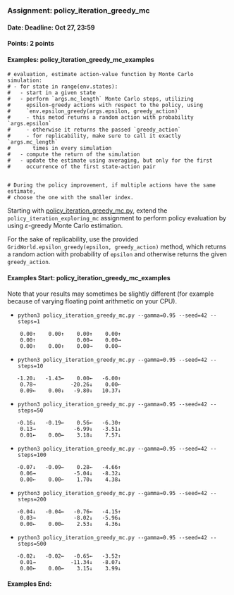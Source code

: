 ### Assignment: policy_iteration_greedy_mc
#### Date: Deadline: Oct 27, 23:59
#### Points: 2 points
#### Examples: policy_iteration_greedy_mc_examples
    # evaluation, estimate action-value function by Monte Carlo simulation:
    # - for state in range(env.states):
    #   - start in a given state
    #   - perform `args.mc_length` Monte Carlo steps, utilizing
    #     epsilon-greedy actions with respect to the policy, using
    #     `env.epsilon_greedy(args.epsilon, greedy_action)`
    #     - this metod returns a random action with probability `args.epsilon`
    #     - otherwise it returns the passed `greedy_action`
    #     - for replicability, make sure to call it exactly `args.mc_length`
    #       times in every simulation
    #   - compute the return of the simulation
    #   - update the estimate using averaging, but only for the first
    #     occurrence of the first state-action pair
    
    
    # During the policy improvement, if multiple actions have the same estimate,
    # choose the one with the smaller index.


Starting with [policy_iteration_greedy_mc.py](https://github.com/ufal/npfl122/tree/master/labs/02/policy_iteration_greedy_mc.py),
extend the `policy_iteration_exploring_mc` assignment to perform policy
evaluation by using $ε$-greedy Monte Carlo estimation.

For the sake of replicability, use the provided
`GridWorld.epsilon_greedy(epsilon, greedy_action)` method, which returns
a random action with probability of `epsilon` and otherwise returns the
given `greedy_action`.

#### Examples Start: policy_iteration_greedy_mc_examples
Note that your results may sometimes be slightly different (for example because of varying floating point arithmetic on your CPU).
- `python3 policy_iteration_greedy_mc.py --gamma=0.95 --seed=42 --steps=1`
```
    0.00↑    0.00↑    0.00↑    0.00↑
    0.00↑             0.00→    0.00→
    0.00↑    0.00↑    0.00→    0.00→
```
- `python3 policy_iteration_greedy_mc.py --gamma=0.95 --seed=42 --steps=10`
```
   -1.20↓   -1.43←    0.00←   -6.00↑
    0.78→           -20.26↓    0.00←
    0.09←    0.00↓   -9.80↓   10.37↓
```
- `python3 policy_iteration_greedy_mc.py --gamma=0.95 --seed=42 --steps=50`
```
   -0.16↓   -0.19←    0.56←   -6.30↑
    0.13→            -6.99↓   -3.51↓
    0.01←    0.00←    3.18↓    7.57↓
```
- `python3 policy_iteration_greedy_mc.py --gamma=0.95 --seed=42 --steps=100`
```
   -0.07↓   -0.09←    0.28←   -4.66↑
    0.06→            -5.04↓   -8.32↓
    0.00←    0.00←    1.70↓    4.38↓
```
- `python3 policy_iteration_greedy_mc.py --gamma=0.95 --seed=42 --steps=200`
```
   -0.04↓   -0.04←   -0.76←   -4.15↑
    0.03→            -8.02↓   -5.96↓
    0.00←    0.00←    2.53↓    4.36↓
```
- `python3 policy_iteration_greedy_mc.py --gamma=0.95 --seed=42 --steps=500`
```
   -0.02↓   -0.02←   -0.65←   -3.52↑
    0.01→           -11.34↓   -8.07↓
    0.00←    0.00←    3.15↓    3.99↓
```


#### Examples End:





